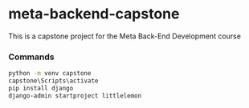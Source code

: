 # meta-backend-capstone
This is a capstone project for the Meta Back-End Development course

### Commands

``` bash
python -m venv capstone
capstone\Scripts\activate
pip install django
django-admin startproject littlelemon
```


